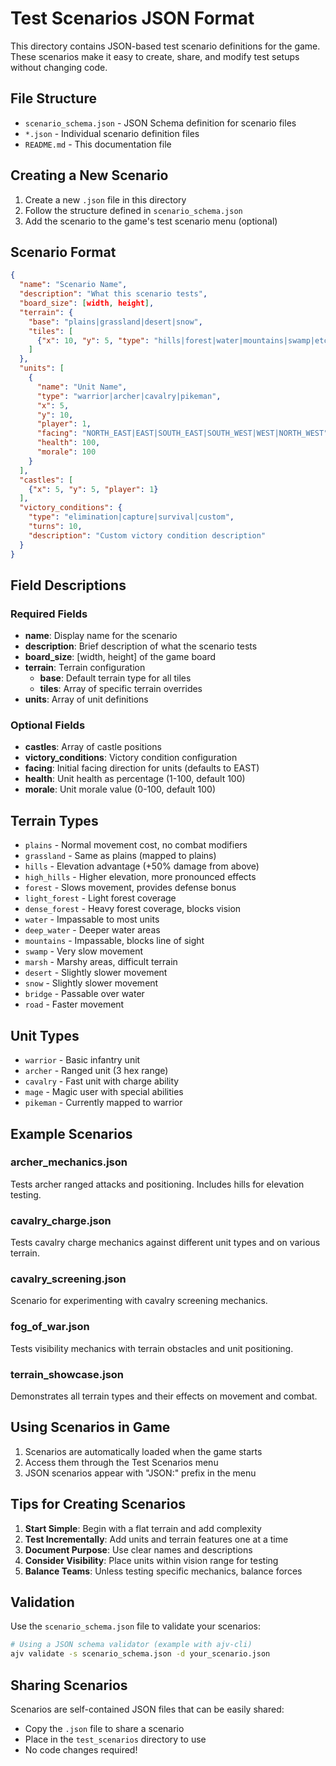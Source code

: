 # Test Scenarios JSON Format

This directory contains JSON-based test scenario definitions for the game. These scenarios make it easy to create, share, and modify test setups without changing code.

## File Structure

- `scenario_schema.json` - JSON Schema definition for scenario files
- `*.json` - Individual scenario definition files
- `README.md` - This documentation file

## Creating a New Scenario

1. Create a new `.json` file in this directory
2. Follow the structure defined in `scenario_schema.json`
3. Add the scenario to the game's test scenario menu (optional)

## Scenario Format

```json
{
  "name": "Scenario Name",
  "description": "What this scenario tests",
  "board_size": [width, height],
  "terrain": {
    "base": "plains|grassland|desert|snow",
    "tiles": [
      {"x": 10, "y": 5, "type": "hills|forest|water|mountains|swamp|etc"}
    ]
  },
  "units": [
    {
      "name": "Unit Name",
      "type": "warrior|archer|cavalry|pikeman",
      "x": 5,
      "y": 10,
      "player": 1,
      "facing": "NORTH_EAST|EAST|SOUTH_EAST|SOUTH_WEST|WEST|NORTH_WEST",
      "health": 100,
      "morale": 100
    }
  ],
  "castles": [
    {"x": 5, "y": 5, "player": 1}
  ],
  "victory_conditions": {
    "type": "elimination|capture|survival|custom",
    "turns": 10,
    "description": "Custom victory condition description"
  }
}
```

## Field Descriptions

### Required Fields

- **name**: Display name for the scenario
- **description**: Brief description of what the scenario tests
- **board_size**: [width, height] of the game board
- **terrain**: Terrain configuration
  - **base**: Default terrain type for all tiles
  - **tiles**: Array of specific terrain overrides
- **units**: Array of unit definitions

### Optional Fields

- **castles**: Array of castle positions
- **victory_conditions**: Victory condition configuration
- **facing**: Initial facing direction for units (defaults to EAST)
- **health**: Unit health as percentage (1-100, default 100)
- **morale**: Unit morale value (0-100, default 100)

## Terrain Types

- `plains` - Normal movement cost, no combat modifiers
- `grassland` - Same as plains (mapped to plains)
- `hills` - Elevation advantage (+50% damage from above)
- `high_hills` - Higher elevation, more pronounced effects
- `forest` - Slows movement, provides defense bonus
- `light_forest` - Light forest coverage
- `dense_forest` - Heavy forest coverage, blocks vision
- `water` - Impassable to most units
- `deep_water` - Deeper water areas
- `mountains` - Impassable, blocks line of sight
- `swamp` - Very slow movement
- `marsh` - Marshy areas, difficult terrain
- `desert` - Slightly slower movement
- `snow` - Slightly slower movement
- `bridge` - Passable over water
- `road` - Faster movement

## Unit Types

- `warrior` - Basic infantry unit
- `archer` - Ranged unit (3 hex range)
- `cavalry` - Fast unit with charge ability
- `mage` - Magic user with special abilities
- `pikeman` - Currently mapped to warrior

## Example Scenarios

### archer_mechanics.json
Tests archer ranged attacks and positioning. Includes hills for elevation testing.

### cavalry_charge.json
Tests cavalry charge mechanics against different unit types and on various terrain.
### cavalry_screening.json
Scenario for experimenting with cavalry screening mechanics.

### fog_of_war.json
Tests visibility mechanics with terrain obstacles and unit positioning.

### terrain_showcase.json
Demonstrates all terrain types and their effects on movement and combat.

## Using Scenarios in Game

1. Scenarios are automatically loaded when the game starts
2. Access them through the Test Scenarios menu
3. JSON scenarios appear with "JSON:" prefix in the menu

## Tips for Creating Scenarios

1. **Start Simple**: Begin with a flat terrain and add complexity
2. **Test Incrementally**: Add units and terrain features one at a time
3. **Document Purpose**: Use clear names and descriptions
4. **Consider Visibility**: Place units within vision range for testing
5. **Balance Teams**: Unless testing specific mechanics, balance forces

## Validation

Use the `scenario_schema.json` file to validate your scenarios:

```bash
# Using a JSON schema validator (example with ajv-cli)
ajv validate -s scenario_schema.json -d your_scenario.json
```

## Sharing Scenarios

Scenarios are self-contained JSON files that can be easily shared:
- Copy the `.json` file to share a scenario
- Place in the `test_scenarios` directory to use
- No code changes required!